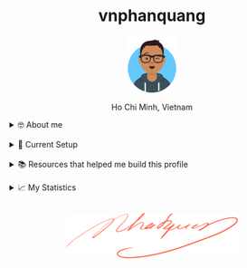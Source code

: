 <h1 align="center">vnphanquang</h1>

<p align="center">
  <a href="https://github.com/vnphanquang" target="_blank">
    <img src="./.github/images/avataaars.svg" alt="vnphanquang" height="100"/>
  </a>
</p>

<p align="center">Ho Chi Minh, Vietnam</p>

<details>
  <summary>🤓 About me</summary>

  <details align="center">
    <summary>My story</summary>
    <details align="center">
      <summary>Expand to see more of this</summary>
      <details align="center">
        <summary>Make this open to see some miracles</summary>
        <details align="center">
          <summary>You are getting there, keep going!</summary>
          <details align="center">
            <summary>You do really want to see how this ends, don't you?</summary>
            <details align="center">
              <summary>Well I have some exciting news to tell you</summary>
              <details align="center">
                <summary>You just wasted 5 seconds for this crap</summary>
                <details align="center">
                  <summary>Get your butt back to work</summary>
                  <details align="center">
                    <summary>Shame on you I have no story</summary>
                    <details align="center">
                      <summary>Okay now you are getting me annoyed...</summary>
                      <details align="center">
                        <summary>Okay okay, I will tell you my story, geez louise!</summary>
                        <details align="center">
                          <summary>It goes like this:</summary>
                          <details align="center">
                            <summary>...</summary>
                          </details>
                        </details>
                      </details>
                    </details>
                  </details>
                </details>
              </details>
            </details>
          </details>
        </details>
      </details>
    </details>
  </details>

  <br />

  My name is Quang Phan. I am a learner and a developer. This is where I dedicate my energy to the open source community.

  You are probably bored already so get back to whatever you were doing. See you out there on the field.

  In case you want to reach me, find me at `vnphanquang` on most social platforms.

  Cheers!
</details>

<br />

<details>
  <summary>💾 Current Setup</summary>
  <br />

My keyboard: [ZSA Moonlander](https://www.zsa.io/moonlander) [![monkeytype.badge]][monkeytype]

See my [.config] here for all my setup.

I mostly use Linux: [i3wm] & [polybar], [alacritty], [fish], [tmux], [neovim],

[![setup screenshot][local.images.setup]][.config]

I also use mac at work sometimes but only when i am forced too 😂.

</details>

<br />

<details>
  <summary>📚 Resources that helped me build this profile</summary>
  <br />

- [`awesome` collection of Github profiles](https://github.com/abhisheknaiidu/awesome-github-profile-readme#icons-) for inspiration
- [simpleicons](https://simpleicons.org/) for svg icons
- [getavataaars](https://getavataaars.com/) for avatar generation
- [wakatime](https://wakatime.com/dashboard), [wakatime-vscode](https://marketplace.visualstudio.com/items?itemName=WakaTime.vscode-wakatime) and the [anmol098/waka-readme-stats](https://github.com/anmol098/waka-readme-stats) github action for the coding stats section at end of this profile.

glhf!
</details>

<br />

<details>
  <summary>📈 My Statistics</summary>
  <br />

<!--START_SECTION:waka-->
![Code Time](http://img.shields.io/badge/Code%20Time-4%2C843%20hrs%2036%20mins-blue)

![Profile Views](http://img.shields.io/badge/Profile%20Views-0-blue)

**I'm an Early 🐤** 

```text
🌞 Morning                6744 commits        ████████░░░░░░░░░░░░░░░░░   31.93 % 
🌆 Daytime                8363 commits        ██████████░░░░░░░░░░░░░░░   39.59 % 
🌃 Evening                5729 commits        ███████░░░░░░░░░░░░░░░░░░   27.12 % 
🌙 Night                  286 commits         ░░░░░░░░░░░░░░░░░░░░░░░░░   01.35 % 
```
📅 **I'm Most Productive on Wednesday** 

```text
Monday                   3145 commits        ████░░░░░░░░░░░░░░░░░░░░░   14.89 % 
Tuesday                  2471 commits        ███░░░░░░░░░░░░░░░░░░░░░░   11.70 % 
Wednesday                3653 commits        ████░░░░░░░░░░░░░░░░░░░░░   17.29 % 
Thursday                 3041 commits        ████░░░░░░░░░░░░░░░░░░░░░   14.40 % 
Friday                   3305 commits        ████░░░░░░░░░░░░░░░░░░░░░   15.65 % 
Saturday                 3272 commits        ████░░░░░░░░░░░░░░░░░░░░░   15.49 % 
Sunday                   2235 commits        ███░░░░░░░░░░░░░░░░░░░░░░   10.58 % 
```


📊 **This Week I Spent My Time On** 

```text
🕑︎ Time Zone: Asia/Ho_Chi_Minh

💬 Programming Languages: 
Svelte                   14 hrs 14 mins      ███████████████████░░░░░░   74.89 % 
JavaScript               2 hrs 8 mins        ███░░░░░░░░░░░░░░░░░░░░░░   11.25 % 
TypeScript               1 hr 18 mins        ██░░░░░░░░░░░░░░░░░░░░░░░   06.91 % 
Markdown                 32 mins             █░░░░░░░░░░░░░░░░░░░░░░░░   02.85 % 
JSON                     31 mins             █░░░░░░░░░░░░░░░░░░░░░░░░   02.76 % 

🔥 Editors: 
Neovim                   19 hrs 1 min        █████████████████████████   100.00 % 

💻 Operating System: 
Linux                    19 hrs 1 min        █████████████████████████   100.00 % 
```

**I Mostly Code in TypeScript** 

```text
TypeScript               32 repos            █████████░░░░░░░░░░░░░░░░   37.21 % 
JavaScript               22 repos            ██████░░░░░░░░░░░░░░░░░░░   25.58 % 
Svelte                   14 repos            ████░░░░░░░░░░░░░░░░░░░░░   16.28 % 
CSS                      3 repos             █░░░░░░░░░░░░░░░░░░░░░░░░   03.49 % 
Jupyter Notebook         1 repo              ░░░░░░░░░░░░░░░░░░░░░░░░░   01.16 % 
```




 Last Updated on 28/08/2025 00:50:02 UTC
<!--END_SECTION:waka-->

</details>


<br />

<p align="center">
  <a href="https://github.com/vnphanquang" target="_blank">
    <img src="./.github/images/signature.svg" height="80" />
  </a>
</p>

[monkeytype.badge]: https://img.shields.io/endpoint?style=for-the-badge&url=https%3A%2F%2Fmonkeytype-badge-vhd5lan7mmhz.runkit.sh%3Fmessage%3D110wpm%26label%3Dmonkeytype%26logoVariant%3Done
[monkeytype]: https://monkeytype.com/

[alacritty]: https://alacritty.org/
[polybar]: https://github.com/polybar/polybar
[i3wm]: https://i3wm.org/
[tmux]: https://github.com/tmux/tmux/wiki
[fish]: https://fishshell.com/
[neovim]: https://neovim.io/
[vscode]: https://code.visualstudio.com/
[vscode.vim]: https://marketplace.visualstudio.com/items?itemName=vscodevim.vim

[.config]: https://github.com/vnphanquang/.config
[local.images.setup]: ./.github/images/setup.png
